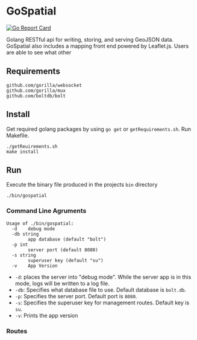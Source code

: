 # GoSpatial
[![Go Report Card](https://goreportcard.com/badge/github.com/sjsafranek/gospatial)](https://goreportcard.com/report/github.com/sjsafranek/gospatial)

Golang RESTful api for writing, storing, and serving GeoJSON data. GoSpatial also includes a mapping front end powered by Leaflet.js. Users are able to see what other 

## Requirements
	github.com/gorilla/websocket
	github.com/gorilla/mux
	github.com/boltdb/bolt

## Install
Get required golang packages by using `go get` or `getRequirements.sh`. Run Makefile.

	./getReuirements.sh
	make install

## Run
Execute the binary file produced in the projects `bin` directory

 	./bin/gospatial


### Command Line Agruments

	Usage of ./bin/gospatial:
	  -d	debug mode
	  -db string
	    	app database (default "bolt")
	  -p int
	    	server port (default 8080)
	  -s string
	    	superuser key (default "su")
	  -v	App Version

 - `-d`: places the server into "debug mode". While the server app is in this mode, logs will be written to a log file.
 - `-db`: Specifies what database file to use. Default database is `bolt.db`.
 - `-p`: Specifies the server port. Default port is `8080`.
 - `-s`: Specifies the superuser key for management routes. Default key is `su`.
 - `-v`: Prints the app version


### Routes

